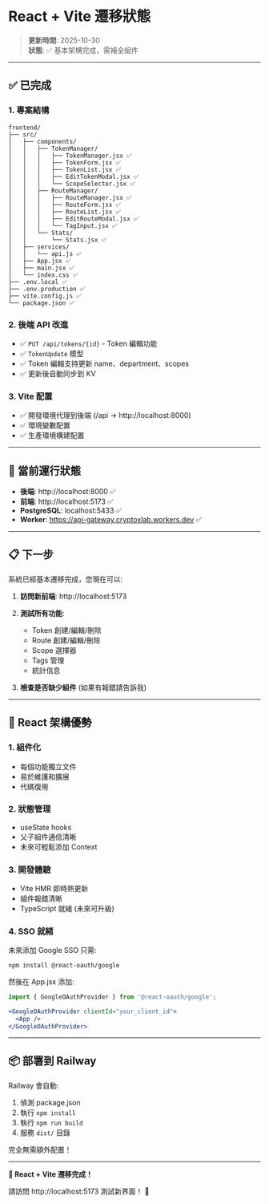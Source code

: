 # React + Vite 遷移狀態

> **更新時間**: 2025-10-30  
> **狀態**: ✅ 基本架構完成，需補全組件

---

## ✅ 已完成

### 1. 專案結構
```
frontend/
├── src/
│   ├── components/
│   │   ├── TokenManager/
│   │   │   ├── TokenManager.jsx ✅
│   │   │   ├── TokenForm.jsx ✅
│   │   │   ├── TokenList.jsx ✅
│   │   │   ├── EditTokenModal.jsx ✅
│   │   │   └── ScopeSelector.jsx ✅
│   │   ├── RouteManager/
│   │   │   ├── RouteManager.jsx ✅
│   │   │   ├── RouteForm.jsx ✅
│   │   │   ├── RouteList.jsx ✅
│   │   │   ├── EditRouteModal.jsx ✅
│   │   │   └── TagInput.jsx ✅
│   │   └── Stats/
│   │       └── Stats.jsx ✅
│   ├── services/
│   │   └── api.js ✅
│   ├── App.jsx ✅
│   ├── main.jsx ✅
│   └── index.css ✅
├── .env.local ✅
├── .env.production ✅
├── vite.config.js ✅
└── package.json ✅
```

### 2. 後端 API 改進
- ✅ `PUT /api/tokens/{id}` - Token 編輯功能
- ✅ `TokenUpdate` 模型
- ✅ Token 編輯支持更新 name、department、scopes
- ✅ 更新後自動同步到 KV

### 3. Vite 配置
- ✅ 開發環境代理到後端 (/api -> http://localhost:8000)
- ✅ 環境變數配置
- ✅ 生產環境構建配置

---

## 🚀 當前運行狀態

- **後端**: http://localhost:8000 ✅
- **前端**: http://localhost:5173 ✅
- **PostgreSQL**: localhost:5433 ✅
- **Worker**: https://api-gateway.cryptoxlab.workers.dev ✅

---

## 📋 下一步

系統已經基本遷移完成，您現在可以:

1. **訪問新前端**: http://localhost:5173
2. **測試所有功能**:
   - Token 創建/編輯/刪除
   - Route 創建/編輯/刪除
   - Scope 選擇器
   - Tags 管理
   - 統計信息

3. **檢查是否缺少組件** (如果有報錯請告訴我)

---

## 🎯 React 架構優勢

### 1. 組件化
- 每個功能獨立文件
- 易於維護和擴展
- 代碼復用

### 2. 狀態管理
- useState hooks
- 父子組件通信清晰
- 未來可輕鬆添加 Context

### 3. 開發體驗
- Vite HMR 即時熱更新
- 組件報錯清晰
- TypeScript 就緒 (未來可升級)

### 4. SSO 就緒
未來添加 Google SSO 只需:
```bash
npm install @react-oauth/google
```

然後在 App.jsx 添加:
```jsx
import { GoogleOAuthProvider } from '@react-oauth/google';

<GoogleOAuthProvider clientId="your_client_id">
  <App />
</GoogleOAuthProvider>
```

---

## 📦 部署到 Railway

Railway 會自動:
1. 偵測 package.json
2. 執行 `npm install`
3. 執行 `npm run build`
4. 服務 `dist/` 目錄

完全無需額外配置！

---

**🎉 React + Vite 遷移完成！** 

請訪問 http://localhost:5173 測試新界面！ 🚀

